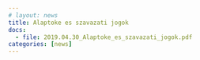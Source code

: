 ```yaml
---
# layout: news
title: Alaptoke es szavazati jogok
docs:
  - file: 2019.04.30_Alaptoke_es_szavazati_jogok.pdf
categories: [news]
---
```

